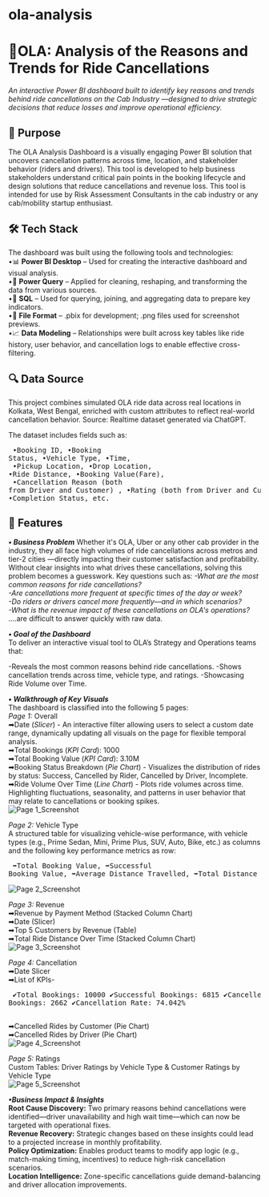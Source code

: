 # ola-analysis
# 🚖OLA: Analysis of the Reasons and Trends for Ride Cancellations
_An interactive Power BI dashboard built to identify key reasons and trends behind ride cancellations on the Cab Industry —designed to drive strategic decisions that reduce losses and improve operational efficiency._

## 🧠 Purpose </br>
The OLA Analysis Dashboard is a visually engaging Power BI solution that uncovers cancellation patterns across time, location, and stakeholder behavior (riders and drivers). This tool is developed to help business stakeholders understand critical pain points in the
booking lifecycle and design solutions that reduce cancellations and revenue loss. This tool is intended for use by Risk Assessment Consultants in the cab industry or any cab/mobility startup enthusiast.

## 🛠 Tech Stack </br>
The dashboard was built using the following tools and technologies: <br>
•📊 **Power BI Desktop** – Used for creating the interactive dashboard and visual analysis. <br>
•📂 **Power Query** – Applied for cleaning, reshaping, and transforming the data from various sources. <br>
•🧠 **SQL** – Used for querying, joining, and aggregating data to prepare key indicators. <br>
•📁 **File Format** – .pbix for development; .png files used for screenshot previews. <br>
•📈 **Data Modeling** – Relationships were built across key tables like ride history, user behavior, and cancellation logs to enable effective cross-filtering. <br>

## 🔍 Data Source <br>
This project combines simulated OLA ride data across real locations in Kolkata, West Bengal, enriched with custom attributes to reflect real-world cancellation behavior.
Source: Realtime dataset generated via ChatGPT.

The dataset includes fields such as: <br> <pre>
•Booking ID,                                                   •Booking Status,                                 •Vehicle Type,                  •Time, <br>
•Pickup Location,                                              •Drop Location,                                  •Ride Distance,                 •Booking Value(Fare), <br>
•Cancellation Reason (both from Driver and Customer) ,         •Rating (both from Driver and Customer),         •Completion Status, etc. </pre>

## 🌟 Features <br>
_**• Business Problem**_
Whether it's OLA, Uber or any other cab provider in the industry, they all face high volumes of ride cancellations across metros and tier-2 cities —directly impacting their customer satisfaction and profitability. Without clear insights into what drives these
cancellations, solving this problem becomes a guesswork.
Key questions such as:
_-What are the most common reasons for ride cancellations?  <br>
-Are cancellations more frequent at specific times of the day or week?  <br>
-Do riders or drivers cancel more frequently—and in which scenarios?  <br>
-What is the revenue impact of these cancellations on OLA's operations?_  <br>
....are difficult to answer quickly with raw data.  <br>

_**• Goal of the Dashboard**_ <br>
To deliver an interactive visual tool to OLA’s Strategy and Operations teams that: <br>

-Reveals the most common reasons behind ride cancellations.
-Shows cancellation trends across time, vehicle type, and ratings.
-Showcasing Ride Volume over Time.

_**• Walkthrough of Key Visuals**_ <br>
The dashboard is classified into the following 5 pages: <br>
_Page 1:_ Overall <br>
➡Date (_Slicer_) - An interactive filter allowing users to select a custom date range, dynamically updating all visuals on the page for flexible temporal analysis. <br> 
➡Total Bookings (_KPI Card_): 1000 <br>
➡Total Booking Value (_KPI Card_): 3.10M <br>
➡Booking Status Breakdown (_Pie Chart_) - Visualizes the distribution of rides by status: Success, Cancelled by Rider, Cancelled by Driver, Incomplete. <br>
➡Ride Volume Over Time (_Line Chart_) - Plots ride volumes across time. Highlighting fluctuations, seasonality, and patterns in user behavior that may relate to cancellations or booking spikes. <br>
![Page 1_Screenshot ](https://github.com/user-attachments/assets/e48838da-5a11-4bcc-8468-b708f7a67b21)


_Page 2:_ Vehicle Type <br>
A structured table for visualizing vehicle-wise performance, with vehicle types (e.g., Prime Sedan, Mini, Prime Plus, SUV, Auto, Bike, etc.) as columns and the following key performance metrics as row: <br> <pre>
➡Total Booking Value,         ➡Successful Booking Value,         ➡Average Distance Travelled,         ➡Total Distance Travelled. </pre>
![Page 2_Screenshot](https://github.com/user-attachments/assets/d4495ea5-459c-42f4-9038-221535b7a4aa)


_Page 3:_ Revenue <br>
➡Revenue by Payment Method (Stacked Column Chart) <br>
➡Date (Slicer) <br>
➡Top 5 Customers by Revenue (Table) <br>
➡Total Ride Distance Over Time (Stacked Column Chart) <br>
![Page 3_Screenshot](https://github.com/user-attachments/assets/7ca8bde4-304c-4a30-95e9-e2bec648169a)


_Page 4:_ Cancellation <br>
➡Date Slicer <br>
➡List of KPIs- <br> <pre>
✔Total Bookings: 10000            ✔Successful Bookings: 6815 
✔Cancelled Bookings: 2662         ✔Cancellation Rate: 74.042% <br> </pre>
➡Cancelled Rides by Customer (Pie Chart) <br>
➡Cancelled Rides by Driver (Pie Chart) <br>
![Page 4_Screenshot](https://github.com/user-attachments/assets/d8a9f35c-1da0-47b2-a07e-68d2a77fc839)


_Page 5:_ Ratings <br>
Custom Tables: Driver Ratings by Vehicle Type & Customer Ratings by Vehicle Type <br>
![Page 5_Screenshot](https://github.com/user-attachments/assets/16f5109d-965c-493d-9048-7fde83a4d39a)


_**•Business Impact & Insights**_ <br>
**Root Cause Discovery:** Two primary reasons behind cancellations were identified—driver unavailability and high wait time—which can now be targeted with operational fixes. <br>
**Revenue Recovery:** Strategic changes based on these insights could lead to a projected increase in monthly profitability. <br>
**Policy Optimization:** Enables product teams to modify app logic (e.g., match-making timing, incentives) to reduce high-risk cancellation scenarios. <br>
**Location Intelligence:** Zone-specific cancellations guide demand-balancing and driver allocation improvements. <br>
